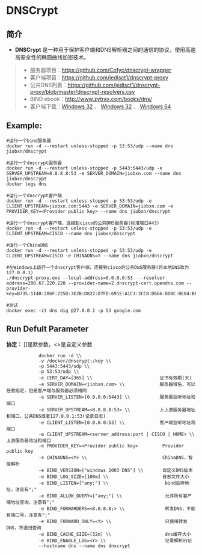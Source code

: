 DNSCrypt
===
## 简介
* **DNSCrypt** 是一种用于保护客户端和DNS解析器之间的通信的协议，使用高速高安全性的椭圆曲线加密技术。
> * 服务器项目：https://github.com/Cofyc/dnscrypt-wrapper
> * 客户端项目：https://github.com/jedisct1/dnscrypt-proxy
> * 公共DNS列表：https://github.com/jedisct1/dnscrypt-proxy/blob/master/dnscrypt-resolvers.csv
> * BIND ebook：http://www.zytrax.com/books/dns/
> * 客户端下载：[Windows 32](https://codeload.github.com/lixuy/dnscrypt-winclient/zip/master) 、 [Windows 32](https://download.dnscrypt.org/dnscrypt-proxy/LATEST-win32-full.zip) 、 [Windows 64](https://download.dnscrypt.org/dnscrypt-proxy/LATEST-win64-full.zip)


## Example:

    #运行一个bind服务器
    docker run -d --restart unless-stopped -p 53:53/udp --name dns jiobxn/dnscrypt

    #运行一个dnscrypt服务器
    docker run -d --restart unless-stopped -p 5443:5443/udp -e SERVER_UPSTREAM=8.8.8.8:53 -e SERVER_DOMAIN=jiobxn.com --name dns jiobxn/dnscrypt
    docker logs dns

    #运行一个dnscrypt客户端
    docker run -d --restart unless-stopped -p 53:53/udp -e CLIENT_UPSTREAM=jiobxn.com:5443 -e SERVER_DOMAIN=jiobxn.com -e PROVIDER_KEY=<Provider public key> --name dns jiobxn/dnscrypt 

    #运行一个dnscrypt客户端，连接到cisco的公共DNS服务器(标准端口443)
    docker run -d --restart unless-stopped -p 53:53/udp -e CLIENT_UPSTREAM=CISCO --name dns jiobxn/dnscrypt 

    #运行一个ChinaDNS
    docker run -d --restart unless-stopped -p 53:53/udp -e CLIENT_UPSTREAM=CISCO -e CHINADNS=Y --name dns jiobxn/dnscrypt

    #在Windows上运行一个dnscrypt客户端，连接到cisco的公共DNS服务器(将本地DNS改为127.0.0.1)
    ./dnscrypt-proxy.exe --local-address=0.0.0.0:53  --resolver-address=208.67.220.220 --provider-name=2.dnscrypt-cert.opendns.com --provider-key=B735:1140:206F:225D:3E2B:D822:D7FD:691E:A1C3:3CC8:D666:8D0C:BE04:BFAB:CA43:FB79

    #测试
    docker exec -it dns dig @27.0.0.1 -p 53 google.com


## Run Defult Parameter
**协定：** []是默参数，<>是自定义参数

				docker run -d \\
				-v /docker/dnscrypt:/key \\
				-p 5443:5443/udp \\
				-p 53:53/udp \\
				-e CERT_DAY=[365] \\                         证书有效期(天)
				-e SERVER_DOMAIN=<jiobxn.com> \\             服务器域名，可以任意指定，但是客户端与服务器必须相同
				-e SERVER_LISTEN=[0.0.0.0:5443] \\           服务器监听地址和端口
				-e SERVER_UPSTREAM=<8.8.8.8:53> \\           上上游服务器地址和端口。公共DNS或者127.0.0.1:53(记录日志)
				-e CLIENT_LISTEN=[0.0.0.0:53] \\             客户端监听地址和端口
				-e CLIENT_UPSTREAM=<server_address:port | CISCO | HOME> \\  上游服务器地址和端口
				-e PROVIDER_KEY=<Provider public key>         Provider public key
				-e CHINADNS=<Y> \\                            ChinaDNS，智能解析
				-e BIND_VERSION=["windows 2003 DNS"] \\       自定义DNS版本
				-e BIND_LOG_SIZE=[100m] \\                    日志文件大小
				-e BIND_LISTEN=["any;"] \\                     bind监听地址，注意有";"
				-e BIND_ALLOW_QUERY=["any;"] \\                允许所有客户端地址查询，注意有";"
				-e BIND_FORWARDERS=<8.8.8.8;> \\               转发DNS，不能有端口号，注意有";"
				-e BIND_FORWARD_ONLY=<Y> \\                    只使用转发DNS，不递归查询
				-e BIND_CACHE_SIZE=[32m] \\                    dns缓存大小
				-e BIND_ENABLE_LOG=<Y> \\                      记录解析日记
				--hostname dns --name dns dnscrypt
